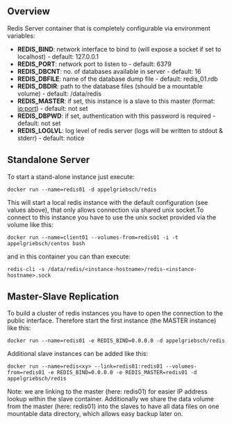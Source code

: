 Overview
--------

Redis Server container that is completely configurable via environment variables: 

* **REDIS_BIND**: network interface to bind to (will expose a socket if set to localhost) 		- default: 127.0.0.1
* **REDIS_PORT**: network port to listen to - default: 6379
* **REDIS_DBCNT**: no. of databases available in server - default: 16
* **REDIS_DBFILE**: name of the database dump file - default: redis_01.rdb
* **REDIS_DBDIR**:	path to the database files (should be a mountable volume) - default: /data/redis
* **REDIS_MASTER**: if set, this instance is a slave to this master (format: <ip:port>) - default: not set
* **REDIS_DBPWD**: if set, authentication with this password is required - default: not set
* **REDIS_LOGLVL**: log level of redis server (logs will be written to stdout & stderr) - default: notice

Standalone Server
----------------

To start a stand-alone instance just execute:

`docker run --name=redis01 -d appelgriebsch/redis`

This will start a local redis instance with the default configuration (see values above), that only allows connection via shared unix socket.To connect to this instance you have to use the unix socket provided via the volume like this:

`docker run --name=client01 --volumes-from=redis01 -i -t appelgriebsch/centos bash` 

and in this container you can than execute:

`redis-cli -s /data/redis/<instance-hostname>/redis-<instance-hostname>.sock`

Master-Slave Replication
----------

To build a cluster of redis instances you have to open the connection to the public interface. Therefore start the first instance (the MASTER instance) like this:

`docker run --name=redis01 -e REDIS_BIND=0.0.0.0 -d appelgriebsch/redis`

Additional slave instances can be added like this:

`docker run --name=redis<xy> --link=redis01:redis01 --volumes-from=redis01 -e REDIS_BIND=0.0.0.0 -e REDIS_MASTER=redis01 -d appelgriebsch/redis`

Note: we are linking to the master (here: redis01) for easier IP address lookup within the slave container. Additionally we share the data volume from the master (here: redis01) into the slaves to have all data files on one mountable data directory, which allows easy backup later on. 
